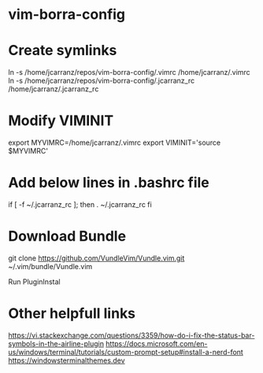 # vim-borra-config

# Create symlinks
ln -s /home/jcarranz/repos/vim-borra-config/.vimrc /home/jcarranz/.vimrc
ln -s /home/jcarranz/repos/vim-borra-config/.jcarranz_rc /home/jcarranz/.jcarranz_rc

# Modify VIMINIT
export MYVIMRC=/home/jcarranz/.vimrc
export VIMINIT='source $MYVIMRC'

# Add below lines in .bashrc file
if [ -f ~/.jcarranz_rc ]; then
    . ~/.jcarranz_rc
fi

# Download Bundle
git clone https://github.com/VundleVim/Vundle.vim.git ~/.vim/bundle/Vundle.vim

Run PluginInstal

# Other helpfull links
https://vi.stackexchange.com/questions/3359/how-do-i-fix-the-status-bar-symbols-in-the-airline-plugin
https://docs.microsoft.com/en-us/windows/terminal/tutorials/custom-prompt-setup#install-a-nerd-font
https://windowsterminalthemes.dev
